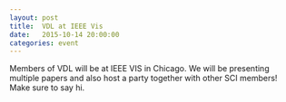 ```yaml
---
layout: post
title:  VDL at IEEE Vis
date:   2015-10-14 20:00:00
categories: event
---
```

Members of VDL will be at IEEE VIS in Chicago. We will be presenting multiple papers and also host a party together with other SCI members! Make sure to say hi.